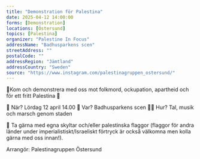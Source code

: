 ```yaml
---
title: "Demonstration för Palestina"
date: 2025-04-12 14:00:00
forms: [Demonstration]
locations: [Östersund]
topics: [Palestina]
organizer: "Palestine In Focus"
addressName: "Badhusparkens scen"
streetAddress: ""
postalCode: ""
addressRegion: "Jämtland"
addressCountry: "Sweden"
source: "https://www.instagram.com/palestinagruppen_ostersund/"
---
```

🍉Kom och demonstrera med oss mot folkmord, ockupation, apartheid och för ett fritt Palestina 🍉

📅 När? Lördag 12 april 14.00
📍  Var? Badhusparkens scen
✊🏽 Hur? Tal, musik och marsch genom staden

🚩 Ta gärna med egna skyltar och/eller palestinska flaggor (flaggor för andra länder under imperialistiskt/Israeliskt förtryck är också välkomna men kolla gärna med oss innan!).

Arrangör: Palestinagruppen Östersund